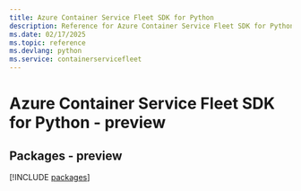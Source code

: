 ```yaml
---
title: Azure Container Service Fleet SDK for Python
description: Reference for Azure Container Service Fleet SDK for Python
ms.date: 02/17/2025
ms.topic: reference
ms.devlang: python
ms.service: containerservicefleet
---
```

# Azure Container Service Fleet SDK for Python - preview
## Packages - preview
[!INCLUDE [packages](container-service-fleet-index.md)]